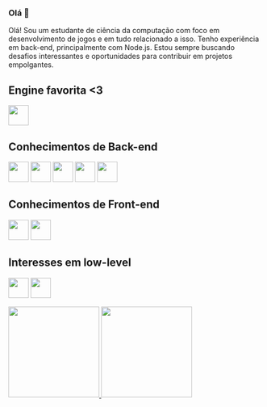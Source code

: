 ### Olá 👋

Olá! Sou um estudante de ciência da computação com foco em desenvolvimento de jogos e em tudo relacionado a isso. Tenho experiência em back-end, principalmente com Node.js. Estou sempre buscando desafios interessantes e oportunidades para contribuir em projetos empolgantes.

<!--
**roxy22788/roxy22788** is a ✨ _special_ ✨ repository because its `README.md` (this file) appears on your GitHub profile.
-->


## Engine favorita <3
<img src="https://cdn.jsdelivr.net/gh/devicons/devicon/icons/godot/godot-original.svg" width="40" height="40" /> 

## Conhecimentos de Back-end
<img src="https://cdn.jsdelivr.net/gh/devicons/devicon/icons/javascript/javascript-plain.svg" width="40" height="40" /> <img src="https://cdn.jsdelivr.net/gh/devicons/devicon/icons/express/express-original-wordmark.svg" width="40" height="40" /> <img src="https://cdn.jsdelivr.net/gh/devicons/devicon/icons/mongodb/mongodb-plain-wordmark.svg" width="40" height="40" /> <img src="https://cdn.jsdelivr.net/gh/devicons/devicon/icons/postgresql/postgresql-plain-wordmark.svg" width="40" height="40" /> <img src="https://cdn.jsdelivr.net/gh/devicons/devicon@latest/icons/sqlite/sqlite-original-wordmark.svg" width="40" height="40"/>
          

## Conhecimentos de Front-end
<img src="https://cdn.jsdelivr.net/gh/devicons/devicon/icons/react/react-original-wordmark.svg" width="40" height="40" /> <img src="https://cdn.jsdelivr.net/gh/devicons/devicon@latest/icons/bootstrap/bootstrap-original-wordmark.svg" width="40" height="40" />
          

## Interesses em low-level
<img src="https://cdn.jsdelivr.net/gh/devicons/devicon/icons/c/c-plain.svg" width="40" height="40" /> <img src="https://cdn.jsdelivr.net/gh/devicons/devicon/icons/cplusplus/cplusplus-plain.svg" width="40" height="40" /> 

<div>
<a href="https://github.com/roxy22788">
<img loading="lazy" height="180em" src="https://github-readme-stats.vercel.app/api/top-langs/?username=roxy22788&layout=compact&langs_count=7&theme=dracula"/>
<img loading="lazy" height="180em" src="https://github-readme-stats.vercel.app/api?username=roxy22788&show_icons=true&theme=dracula&include_all_commits=true&count_private=true"/>
</div>
